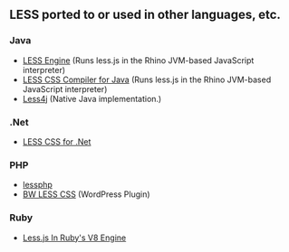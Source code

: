 ## LESS ported to or used in other languages, etc.

### Java
* [LESS Engine](https://github.com/Asual/lesscss-engine) (Runs less.js in the Rhino JVM-based JavaScript interpreter)
* [LESS CSS Compiler for Java](https://github.com/marceloverdijk/lesscss-java) (Runs less.js in the Rhino JVM-based JavaScript interpreter)
* [Less4j](https://github.com/SomMeri/less4j) (Native Java implementation.)

### .Net
* [LESS CSS for .Net](http://www.dotlesscss.org/)

### PHP
* [lessphp](http://leafo.net/lessphp/docs/)
* [BW LESS CSS](http://wordpress.org/extend/plugins/bw-less-css/) (WordPress Plugin)

### Ruby
* [Less.js In Ruby's V8 Engine](https://github.com/cowboyd/less.rb)